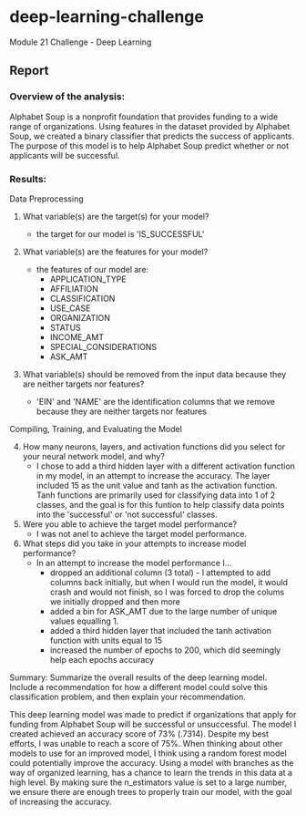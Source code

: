 # deep-learning-challenge
Module 21 Challenge - Deep Learning

## Report

### Overview of the analysis: 
Alphabet Soup is a nonprofit foundation that provides funding to a wide range of organizations. Using features in the dataset provided by Alphabet Soup, we created a binary classifier that predicts the success of applicants. The purpose of this model is to help Alphabet Soup predict whether or not applicants will be successful.


### Results:

Data Preprocessing

1. What variable(s) are the target(s) for your model?
    * the target for our model is 'IS_SUCCESSFUL'
2. What variable(s) are the features for your model?
    * the features of our model are:
        * APPLICATION_TYPE
        * AFFILIATION
        * CLASSIFICATION
        * USE_CASE
        * ORGANIZATION
        * STATUS
        * INCOME_AMT
        * SPECIAL_CONSIDERATIONS
        * ASK_AMT
   
3. What variable(s) should be removed from the input data because they are neither targets nor features?
    * 'EIN' and 'NAME' are  the identification columns that we remove because they are neither targets nor features

Compiling, Training, and Evaluating the Model

4. How many neurons, layers, and activation functions did you select for your neural network model, and why?
    * I chose to add a third hidden layer with a different activation function in my model, in an attempt to increase the accuracy. The layer included 15 as the unit value and tanh as the activation function. Tanh functions are primarily used for classifying data into 1 of 2 classes, and the goal is for this funtion to help classify data points into the 'successful' or 'not successful' classes. 
5. Were you able to achieve the target model performance?
    * I was not anel to achieve the target model performance. 
6. What steps did you take in your attempts to increase model performance?
    * In an attempt to increase the model performance I...
        * dropped an additional column (3 total) - I attempted to add columns back initially, but when I would run the model, it would crash and would not finish, so I was forced to drop the colums we initially dropped and then more
        * added a bin for ASK_AMT due to the large number of unique values equalling 1.
        * added a third hidden layer that included the tanh activation function with units equal to 15
        * increased the number of epochs to 200, which did seemingly help each epochs accuracy

Summary: Summarize the overall results of the deep learning model. Include a recommendation for how a different model could solve this classification problem, and then explain your recommendation.

This deep learning model was made to predict if organizations that apply for funding from Alphabet Soup will be successful or unsuccessful. The model I created achieved an accuracy score of 73% (.7314). Despite my best efforts, I was unable to reach a score of 75%. When thinking about other models to use for an improved model, I think using a random forest model could potentially improve the accuracy. Using a model with branches as the way of organized learning, has a chance to learn the trends in this data at a high level. By making sure the n_estimators value is set to a large number, we ensure there are enough trees to properly train our model, with the goal of increasing the accuracy.

